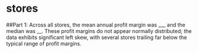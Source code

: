 # stores
##Part 1: 
Across all stores, the mean annual profit margin was ___ and the median was __. These profit margins do not appear normally distributed; the data exhibits significant left skew, with several stores trailing far below the typical range of profit margins.
